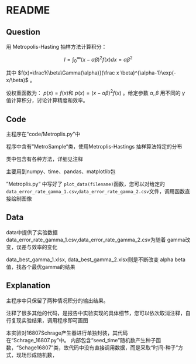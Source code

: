 # README

## Question

​用 Metropolis-Hasting 抽样方法计算积分：

$$
I=\int_0^{\infty}(x-\alpha \beta)^2f(x)dx=\alpha \beta^2
$$

​其中 $f(x)=\frac1{\beta\Gamma(\alpha)}(\frac x \beta)^{\alpha-1}\exp(-x/\beta)$  。

设权重函数为： $p(x)=f(x)$和 $p(x)=(x-\alpha \beta)^2f(x)$ 。给定参数 $\alpha,\beta$ 用不同的 $\gamma$ 值计算积分，讨论计算精度和效率。


## Code

主程序在“code/Metroplis.py”中

程序中含有”MetroSample“类，使用Metroplis-Hastings 抽样算法特定的分布

类中包含有各种方法，详细见注释

主要用到numpy、time、pandas、matplotlib包

”Metroplis.py“ 中写好了 `plot_data(filename)`函数，您可以对给定的`data_error_rate_gamma_1.csv`,`data_error_rate_gamma_2.csv`文件，调用函数直接绘制图像

## Data

data中提供了实验数据
data_error_rate_gamma_1.csv,data_error_rate_gamma_2.csv为随着 gamma改变，误差与效率的变化

data_best_gamma_1.xlsx, data_best_gamma_2.xlsx则是不断改变 alpha beta值，找各个最优gamma的结果

## Explanation

主程序中只保留了两种情况积分的输出结果。

注释了很多其他的代码，是报告中实验实现的具体细节，您可以依次取消注释，自行复现实验结果，调用程序即可画图


本实验对16807Schrage产生器进行单独封装，其代码在“Schrage_16807.py”中。
内部包含“seed_time”随机数产生种子函数，“Schage16807”类，故代码中没有直接调用数据，而是采取“时间-种子”方式，现场形成随机数，

